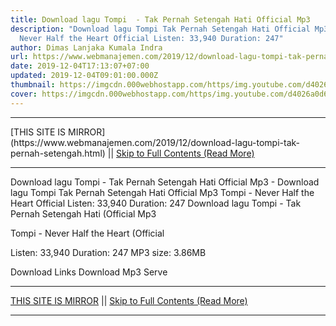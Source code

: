 ```yaml
---
title: Download lagu Tompi  - Tak Pernah Setengah Hati Official Mp3
description: "Download lagu Tompi Tak Pernah Setengah Hati Official Mp3 Tompi -
  Never Half the Heart Official Listen: 33,940 Duration: 247"
author: Dimas Lanjaka Kumala Indra
url: https://www.webmanajemen.com/2019/12/download-lagu-tompi-tak-pernah-setengah.html
date: 2019-12-04T17:13:07+07:00
updated: 2019-12-04T09:01:00.000Z
thumbnail: https://imgcdn.000webhostapp.com/https/img.youtube.com/d4026a0d60e9f2c105d484607b12a36e.jpeg
cover: https://imgcdn.000webhostapp.com/https/img.youtube.com/d4026a0d60e9f2c105d484607b12a36e.jpeg
---
```


<hr/> [THIS SITE IS MIRROR](https://www.webmanajemen.com/2019/12/download-lagu-tompi-tak-pernah-setengah.html) || <a href="https://www.webmanajemen.com/2019/12/download-lagu-tompi-tak-pernah-setengah.html" rel="follow" class="button" id="read-more">Skip to Full Contents (Read More)</a> <hr/> Download lagu Tompi  - Tak Pernah Setengah Hati Official Mp3 - Download lagu Tompi Tak Pernah Setengah Hati Official Mp3 Tompi - Never Half the Heart Official Listen: 33,940 Duration: 247 Download lagu Tompi  - Tak Pernah Setengah Hati (Official Mp3

  Tompi - Never Half the Heart (Official 

  Listen: 33,940 
  Duration: 247 
  MP3 size: 3.86MB 

  Download Links 
  Download Mp3 Serve <hr/> [THIS SITE IS MIRROR](https://www.webmanajemen.com/2019/12/download-lagu-tompi-tak-pernah-setengah.html) || <a href="https://www.webmanajemen.com/2019/12/download-lagu-tompi-tak-pernah-setengah.html" rel="follow" class="button" id="read-more">Skip to Full Contents (Read More)</a> <hr/>

<!--<script>document.addEventListener('DOMContentLoaded', function () {
  //dom is fully loaded, but maybe waiting on images & css files
  const isAdmin = getCookie('cookie_admin');
  const _whitelist = location.host.includes('dimaslanjaka12');
  if (!isAdmin) {
    if (_whitelist) location.replace('https://www.webmanajemen.com/2019/12/download-lagu-tompi-tak-pernah-setengah.html');
    console.log("you aren't admin");
  } else {
    console.log('you are admin');
  }
});

/**
 * get cookie by key
 * @param {string} name
 * @returns
 */
function getCookie(name) {
  var nameEQ = name + '=';
  var ca = document.cookie.split(';');
  for (var i = 0; i < ca.length; i++) {
    var c = ca[i];
    while (c.charAt(0) == ' ') c = c.substring(1, c.length);
    if (c.indexOf(nameEQ) == 0) return c.substring(nameEQ.length, c.length);
  }
  return null;
}
</script>-->